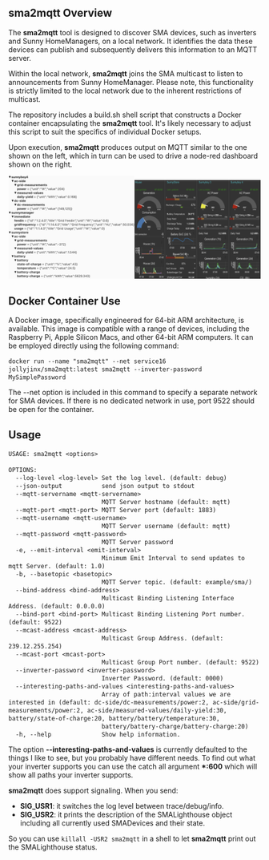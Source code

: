 ## sma2mqtt Overview

The __sma2mqtt__ tool is designed to discover SMA devices, such as inverters and Sunny HomeManagers, on a local network. It identifies the data these devices can publish and subsequently delivers this information to an MQTT server.

Within the local network, __sma2mqtt__ joins the SMA multicast to listen to announcements from Sunny HomeManager. Please note, this functionality is strictly limited to the local network due to the inherent restrictions of multicast.

The repository includes a build.sh shell script that constructs a Docker container encapsulating the __sma2mqtt__ tool. It's likely necessary to adjust this script to suit the specifics of individual Docker setups.

Upon execution, __sma2mqtt__ produces output on MQTT similar to the one shown on the left, which in turn can be used to drive a node-red dashboard shown on the right.

<img src="Images/mqtt-explorer.png" width="50%" alt="MQTT Explorer Screenshot"/><img src="Images/node-red-dashboard.png" width="50%" alt="Node-Red Dashboard Screenshot"/>

## Docker Container Use

A Docker image, specifically engineered for 64-bit ARM architecture, is available. This image is compatible with a range of devices, including the Raspberry Pi, Apple Silicon Macs, and other 64-bit ARM computers. It can be employed directly using the following command:
```
docker run --name "sma2mqtt" --net service16  jollyjinx/sma2mqtt:latest sma2mqtt --inverter-password MySimplePassword
```

The --net option is included in this command to specify a separate network for SMA devices. If there is no dedicated network in use, port 9522 should be open for the container.


## Usage


```
USAGE: sma2mqtt <options>

OPTIONS:
  --log-level <log-level> Set the log level. (default: debug)
  --json-output           send json output to stdout
  --mqtt-servername <mqtt-servername>
                          MQTT Server hostname (default: mqtt)
  --mqtt-port <mqtt-port> MQTT Server port (default: 1883)
  --mqtt-username <mqtt-username>
                          MQTT Server username (default: mqtt)
  --mqtt-password <mqtt-password>
                          MQTT Server password
  -e, --emit-interval <emit-interval>
                          Minimum Emit Interval to send updates to mqtt Server. (default: 1.0)
  -b, --basetopic <basetopic>
                          MQTT Server topic. (default: example/sma/)
  --bind-address <bind-address>
                          Multicast Binding Listening Interface Address. (default: 0.0.0.0)
  --bind-port <bind-port> Multicast Binding Listening Port number. (default: 9522)
  --mcast-address <mcast-address>
                          Multicast Group Address. (default: 239.12.255.254)
  --mcast-port <mcast-port>
                          Multicast Group Port number. (default: 9522)
  --inverter-password <inverter-password>
                          Inverter Password. (default: 0000)
  --interesting-paths-and-values <interesting-paths-and-values>
                          Array of path:interval values we are interested in (default: dc-side/dc-measurements/power:2, ac-side/grid-measurements/power:2, ac-side/measured-values/daily-yield:30, battery/state-of-charge:20, battery/battery/temperature:30,
                          battery/battery-charge/battery-charge:20)
  -h, --help              Show help information.

```

The option __--interesting-paths-and-values__ is currently defaulted to the things I like to see, but you probably have different needs. To find out what your inverter supports you can use the catch all argument __\*:600__ which will show all paths your inverter supports.

__sma2mqtt__ does support signaling. When you send:

- __SIG_USR1__:  it switches the log level between trace/debug/info.
- __SIG_USR2__: it prints the description of the SMALighthouse object including all currently used SMADevices and their state.


So you can use ```killall -USR2 sma2mqtt``` in a shell to let __sma2mqtt__ print out the SMALighthouse status.
